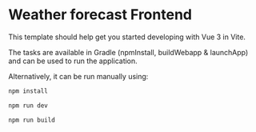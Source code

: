 # Weather forecast Frontend

This template should help get you started developing with Vue 3 in Vite.

The tasks are available in Gradle (npmInstall, buildWebapp & launchApp)
and can be used to run the application.

Alternatively, it can be run manually using:



```sh
npm install
```

```sh
npm run dev
```

```sh
npm run build
```
